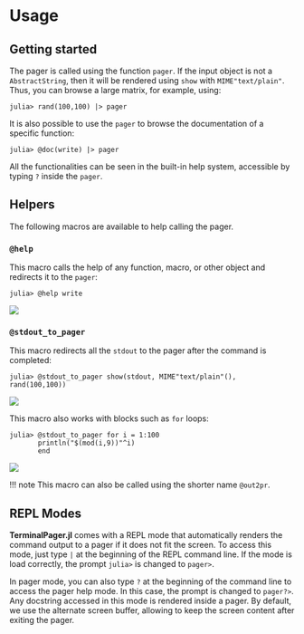 # Usage

## Getting started

The pager is called using the function `pager`. If the input object is not a
`AbstractString`, then it will be rendered using `show` with `MIME"text/plain"`.  Thus, you
can browse a large matrix, for example, using:

```julia-repl
julia> rand(100,100) |> pager
```

It is also possible to use the `pager` to browse the documentation of a specific function:

```julia-repl
julia> @doc(write) |> pager
```

All the functionalities can be seen in the built-in help system, accessible by typing `?`
inside the `pager`.

## Helpers

The following macros are available to help calling the pager.

### `@help`

This macro calls the help of any function, macro, or other object and redirects it to the
`pager`:

```julia-repl
julia> @help write
```

![](../assets/dpr_01.png)

### `@stdout_to_pager`

This macro redirects all the `stdout` to the pager after the command is completed:

```julia-repl
julia> @stdout_to_pager show(stdout, MIME"text/plain"(), rand(100,100))
```

![](../assets/stdout_to_pager_01.png)

This macro also works with blocks such as `for` loops:

```julia-repl
julia> @stdout_to_pager for i = 1:100
       println("$(mod(i,9))"^i)
       end
```

![](../assets/stdout_to_pager_02.png)

!!! note
    This macro can also be called using the shorter name `@out2pr`.

## REPL Modes

**TerminalPager.jl** comes with a REPL mode that automatically renders the command output to
a pager if it does not fit the screen. To access this mode, just type `|` at the beginning
of the REPL command line. If the mode is load correctly, the prompt `julia>` is changed to
`pager>`.

In pager mode, you can also type `?` at the beginning of the command line to access the pager
help mode. In this case, the prompt is changed to `pager?>`. Any docstring accessed in this
mode is rendered inside a pager. By default, we use the alternate screen buffer,
allowing to keep the screen content after exiting the pager.
